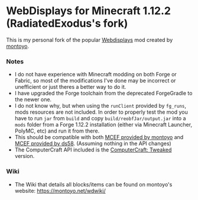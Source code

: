 # WebDisplays for Minecraft 1.12.2 (RadiatedExodus's fork)
This is my personal fork of the popular [Webdisplays](https://github.com/montoyo/webdisplays) mod created by [montoyo](https://github.com/montoyo).

### Notes
- I do not have experience with Minecraft modding on both Forge or Fabric, so most of the modifications I've done may be incorrect or unefficient or just theres a better way to do it.
- I have upgraded the Forge toolchain from the deprecated ForgeGradle to the newer one.
- I do not know why, but when using the ``runClient`` provided by ``fg_runs``, mods resources are not included. In order to properly test the mod you have to run ``jar`` from ``build`` and copy ``build/reobfJar/output.jar`` into a ``mods`` folder from a Forge 1.12.2 installation (either via Minecraft Launcher, PolyMC, etc) and run it from there.
- This should be compatible with both [MCEF provided by montoyo](https://montoyo.net/wd3/?modid=mcef) and [MCEF provided by ds58](https://github.com/ds58/mcef/releases). (Assuming nothing in the API changes)
- The ComputerCraft API included is the [ComputerCraft: Tweaked](https://github.com/cc-tweaked/CC-Tweaked) version.

### Wiki
* The Wiki that details all blocks/items can be found on montoyo's website: https://montoyo.net/wdwiki/